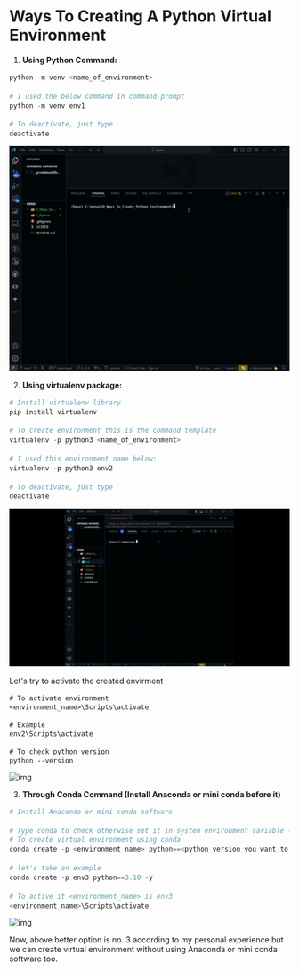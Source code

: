 # Ways To Creating A Python Virtual Environment

1. **Using Python Command:**

```python
python -m venv <name_of_environment>

# I used the below command in command prompt
python -m venv env1

# To deactivate, just type
deactivate
```

![img](./img/venv1.gif "Author : Arpit Dubey")

2. **Using virtualenv package:**

```python
# Install virtualenv library
pip install virtualenv

# To create environment this is the command template
virtualenv -p python3 <name_of_environment>

# I used this environment name below:
virtualenv -p python3 env2

# To deactivate, just type
deactivate

```

![img](./img/venv2.gif "Author: Arpit Dubey")

Let's try to activate the created envirment

```
# To activate environment
<environment_name>\Scripts\activate

# Example
env2\Scripts\activate

# To check python version
python --version
```

![img](./img/venv2_act.gif "Author: Arpit Dubey")

3. **Through Conda Command (Install Anaconda or mini conda before it)**

```python
# Install Anaconda or mini conda software

# Type conda to check otherwise set it in system environment variable - edit system environment variables
# To create virtual environment using conda
conda create -p <environment_name> python==<python_version_you_want_to_use> -y

# let's take an example
conda create -p env3 python==3.10 -y

# To active it <environment_name> is env3
<environment_name>\Scripts\activate

```

![img](./img/venv3.gif "Author: Arpit Dubey")

Now, above better option is no. 3 according to my personal experience but we can create virtual environment without using Anaconda or mini conda software too.
